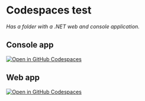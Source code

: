 # Codespaces test

*Has a folder with a .NET web and console application.*

## Console app

[![Open in GitHub Codespaces](https://github.com/codespaces/badge.svg)](https://codespaces.new/seesharprun/codespace-test?template=true&quickstart=1&devcontainer_path=.devcontainer%2Fconsole%2Fdevcontainer.json)

## Web app

[![Open in GitHub Codespaces](https://github.com/codespaces/badge.svg)](https://codespaces.new/seesharprun/codespace-test?template=true&quickstart=1&devcontainer_path=.devcontainer%2Fweb%2Fdevcontainer.json)
